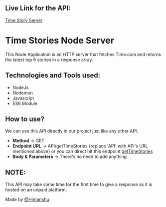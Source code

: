 ## Live Link for the API:
[Time Story Server](https://time-stories-2312.onrender.com/)

# Time Stories Node Server
This Node Application is an HTTP server that fetches Time.com and returns the latest top 6 stories in a response array.

## Technologies and Tools used:
- NodeJs
- Nodemon
- Javascript
- ES6 Module

## How to use?
We can use this API directly in our project just like any other API.

- **Method** -> GET
- **Endpoint URL** -> API/getTimeStories {replace 'API' with API's URL mentioned above} or you can direct hit this endpoint [getTimeStories](https://time-stories-2312.onrender.com/getTimeStories)
- **Body & Parameters** -> There's no need to add anything 

## NOTE:
This API may take some time for the first time to give a response as it is hosted on an unpaid platform.

Made by [@Himanshu](https://www.linkedin.com/in/himanshu2312/)
